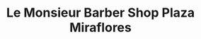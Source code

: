 ---
title: "Le Monsieur Barber Shop Plaza Miraflores"
url: /tegucigalpa/le-monsieur-barber-shop-plaza-miraflores/
shop: general
---